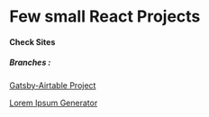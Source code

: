 # Few small React Projects

#### Check Sites
##### Branches :

[Gatsby-Airtable Project](https://gatsby-airtable-design-project.netlify.app/)

[Lorem Ipsum Generator](https://generate-lorem.tenzin.eu/)
